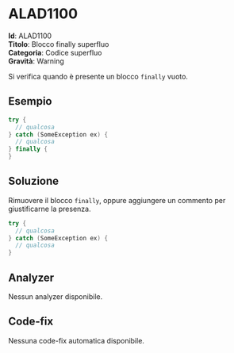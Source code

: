 
# ALAD1100

**Id**: ALAD1100\
**Titolo**: Blocco finally superfluo\
**Categoria**: Codice superfluo\
**Gravità**: Warning

Si verifica quando è presente un blocco `finally` vuoto.


## Esempio

```csharp
try {
  // qualcosa
} catch (SomeException ex) {
  // qualcosa
} finally {
}
```


## Soluzione

Rimuovere il blocco `finally`, oppure aggiungere un commento per giustificarne
la presenza.

```csharp
try {
  // qualcosa
} catch (SomeException ex) {
  // qualcosa
}
```


## Analyzer

Nessun analyzer disponibile.


## Code-fix

Nessuna code-fix automatica disponibile.
